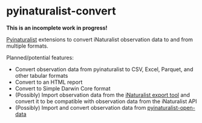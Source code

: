 # pyinaturalist-convert
**This is an incomplete work in progress!**

[Pyinaturalist](https://github.com/niconoe/pyinaturalist) extensions to convert iNaturalist observation data to and from multiple formats.

Planned/potential features:
* Convert observation data from pyinaturalist to CSV, Excel, Parquet, and other tabular formats
* Convert to an HTML report
* Convert to Simple Darwin Core format
* (Possibly) Import observation data from the [iNaturalist export tool](https://www.inaturalist.org/observations/export) and convert it to be compatible with observation data from the iNaturalist API
* (Possibly) Import and convert observation data from [pyinaturalist-open-data](https://github.com/JWCook/pyinaturalist-open-data)
